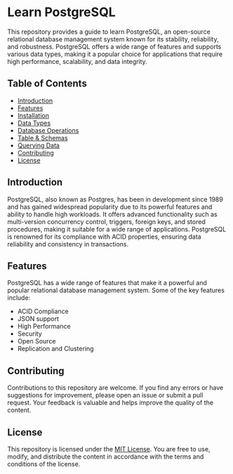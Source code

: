 # Learn PostgreSQL

This repository provides a guide to learn PostgreSQL, an open-source relational database management system known for its stability, reliability, and robustness. PostgreSQL offers a wide range of features and supports various data types, making it a popular choice for applications that require high performance, scalability, and data integrity.

## Table of Contents

- [Introduction](#introduction)
- [Features](#features)
- [Installation](installation.md)
- [Data Types](data-types.md)
- [Database Operations](database.md)
- [Table & Schemas](table-schema.md)
- [Querying Data](query.md)
- [Contributing](#contributing)
- [License](#license)

## Introduction
PostgreSQL, also known as Postgres, has been in development since 1989 and has gained widespread popularity due to its powerful features and ability to handle high workloads. It offers advanced functionality such as multi-version concurrency control, triggers, foreign keys, and stored procedures, making it suitable for a wide range of applications. PostgreSQL is renowned for its compliance with ACID properties, ensuring data reliability and consistency in transactions.

## Features

PostgreSQL has a wide range of features that make it a powerful and popular relational database management system. Some of the key features include:

- ACID Compliance
- JSON support
- High Performance
- Security
- Open Source
- Replication and Clustering


## Contributing

Contributions to this repository are welcome. If you find any errors or have suggestions for improvement, please open an issue or submit a pull request. Your feedback is valuable and helps improve the quality of the content.

## License

This repository is licensed under the [MIT License](LICENSE). You are free to use, modify, and distribute the content in accordance with the terms and conditions of the license.

